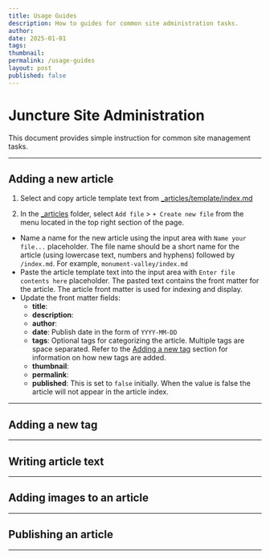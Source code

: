 ```yaml
---
title: Usage Guides
description: How to guides for common site administration tasks.
author: 
date: 2025-01-01
tags: 
thumbnail: 
permalink: /usage-guides
layout: post
published: false
---
```


# Juncture Site Administration

This document provides simple instruction for common site management tasks.

---

## Adding a new article

1. Select and copy article template text from [_articles/template/index.md](https://raw.githubusercontent.com/juncture-digital/template/main/_articles/template/index.md)

2. In the [_articles](_articles) folder, select `Add file` > `+ Create new file` from the menu located in the top right section of the page.

  - Name a name for the new article using the input area with `Name your file...` placeholder.  The file name should be a short name for the article (using lowercase text, numbers and hyphens) followed by `/index.md`.  For example, `monument-valley/index.md`
  - Paste the article template text into the input area with `Enter file contents here` placeholder.  The pasted text contains the front matter for the article.  The article front matter is used for indexing and display.
  - Update the front matter fields:
    - **title**: 
    - **description**: 
    - **author**: 
    - **date**: Publish date in the form of `YYYY-MM-DD`
    - **tags**: Optional tags for categorizing the article.  Multiple tags are space separated.  Refer to the [Adding a new tag](#adding-a-new-tag) section for information on how new tags are added. 
    - **thumbnail**: 
    - **permalink**: 
    - **published**: This is set to `false` initially.  When the value is false the article will not appear in the article index.

---

## Adding a new tag

---

## Writing article text

---

## Adding images to an article

---

## Publishing an article

---